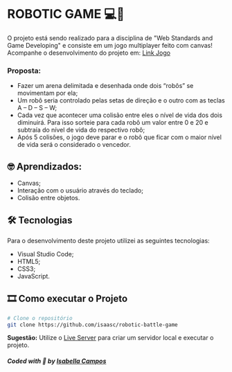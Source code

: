 # ROBOTIC GAME 💻🐶
O projeto está sendo realizado para a disciplina de "Web Standards and Game Developing" e consiste em um jogo multiplayer feito com canvas!</br>
Acompanhe o desenvolvimento do projeto em: [Link Jogo](https://isaasc.github.io/robotic-battle-game/)

### Proposta:
* Fazer um arena delimitada e desenhada onde dois “robôs” se movimentam por ela;
* Um robô seria controlado pelas setas de direção e o outro com as teclas A – D – S – W;
* Cada vez que acontecer uma colisão entre eles o nível de vida dos dois diminuirá. Para isso sorteie para cada robô um valor entre 0 e 20 e subtraía do nível de vida do respectivo robô;
* Após 5 colisões, o jogo deve parar e o robô que ficar com o maior nível de vida será o considerado o vencedor.

## 🤓 Aprendizados:

* Canvas;
* Interação com o usuário através do teclado;
* Colisão entre objetos.

## 🛠 Tecnologias
Para o desenvolvimento deste projeto utilizei as seguintes tecnologias:

* Visual Studio Code;
* HTML5;
* CSS3;
* JavaScript.

## 🎞️ Como executar o Projeto

```bash
# Clone o repositório
git clone https://github.com/isaasc/robotic-battle-game
```

**Sugestão:** Utilize o [Live Server](https://marketplace.visualstudio.com/items?itemName=ritwickdey.LiveServer) para criar um servidor local e executar o projeto.
<br>

##### Coded with 💜 by <a href="https://github.com/isaasc/">Isabella Campos</a>
